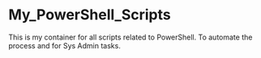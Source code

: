 # My_PowerShell_Scripts
This is my container for all scripts related to PowerShell. To automate the process and for Sys Admin tasks.
